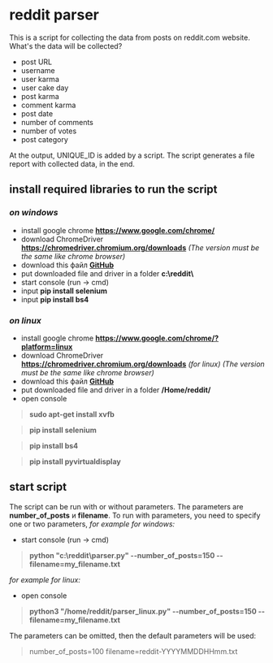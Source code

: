 # reddit parser

This is a script for collecting the data from posts on reddit.com website.
What's the data will be collected?
* post URL
* username
* user karma
* user cake day
* post karma
* comment karma
* post date
* number of comments
* number of votes
* post category

At the output, UNIQUE_ID is added by a script.
The script generates a file report with collected data, in the end.

## install required libraries to run the script

### *on windows*
* install google chrome **https://www.google.com/chrome/**
* download ChromeDriver **https://chromedriver.chromium.org/downloads**
*(The version must be the same like chrome browser)*
* download this файл **[GitHub](parser.py)**
* put downloaded file and driver in a folder __c:\reddit\\__
* start console (run -> cmd)
* input **pip install selenium**
* input **pip install bs4**

### *on linux*
* install google chrome **https://www.google.com/chrome/?platform=linux**
* download ChromeDriver **https://chromedriver.chromium.org/downloads** *(for linux)*
*(The version must be the same like chrome browser)*
* download this файл **[GitHub](parser_linux.py)**
* put downloaded file and driver in a folder **/Home/reddit/**
* open console
> **sudo apt-get install xvfb**

> **pip install selenium**

> **pip install bs4**

> **pip install pyvirtualdisplay**

## start script

The script can be run with or without parameters.
The parameters are **number_of_posts** и **filename**.
To run with parameters, you need to specify one or two parameters,
*for example for windows:*
* start console (run -> cmd)
> **python "c:\reddit\parser.py" --number_of_posts=150 --filename=my_filename.txt**

*for example for linux:*
* open console
> **python3 "/home/reddit/parser_linux.py" --number_of_posts=150 --filename=my_filename.txt**

The parameters can be omitted, then the default parameters will be used:
> number_of_posts=100
> filename=reddit-YYYYMMDDHHmm.txt